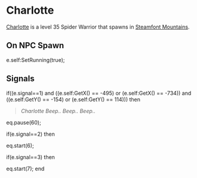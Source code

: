 # Charlotte



[Charlotte](/npc/56108) is a level 35 Spider Warrior that spawns in [Steamfont Mountains](/zone/56).



## On NPC Spawn

e.self:SetRunning(true);


## Signals

if((e.signal==1) and ((e.self:GetX() == -495) or (e.self:GetX() == -734)) and ((e.self:GetY() == -154) or (e.self:GetY() == 114))) then


>*Charlotte Beep.. Beep.. Beep..*


eq.pause(60);

if(e.signal==2) then


eq.start(6);

if(e.signal==3) then


eq.start(7);
end





